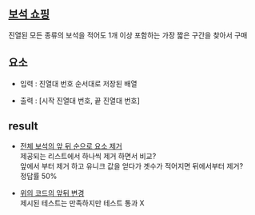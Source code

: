
## [보석 쇼핑](https://school.programmers.co.kr/learn/courses/30/lessons/67258)

진열된 모든 종류의 보석을 적어도 1개 이상 포함하는 가장 짧은 구간을 찾아서 구매

## 요소

- 입력 : 진열대 번호 순서대로 저장된 배열

- 출력 : [시작 진열대 번호, 끝 진열대 번호]

## result

- [전체 보석의 앞 뒤 순으로 요소 제거](/shoppingJewel/shoppingJewel.py)
<br/> 제공되는 리스트에서 하나씩 제거 하면서 비교?
<br/> 앞에서 부터 제거 하고 유니크 값을 얻다가 곗수가 적어지면 뒤에서부터 제거?
<br/> 정답률 50%    

- [위의 코드의 앞뒤 변경](/shoppingJewel/shoppingGems.py)
<br/> 제시된 테스트는 만족하지만 테스트 통과 X

